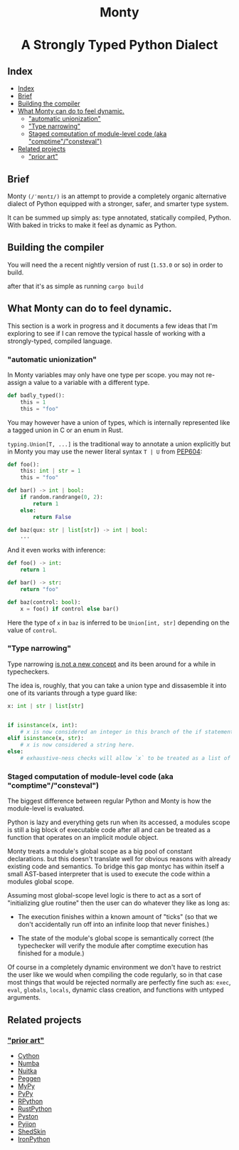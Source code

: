<h1 align="center">Monty</h1>

<h1 align="center">A Strongly Typed Python Dialect</h1>

## Index

- [Index](#index)
- [Brief](#brief)
- [Building the compiler](#building-the-compiler)
- [What Monty can do to feel dynamic.](#what-monty-can-do-to-feel-dynamic)
  - ["automatic unionization"](#automatic-unionization)
  - ["Type narrowing"](#type-narrowing)
  - [Staged computation of module-level code (aka "comptime"/"consteval")](#staged-computation-of-module-level-code-aka-comptimeconsteval)
- [Related projects](#related-projects)
  - ["prior art"](#prior-art)

## Brief

Monty `(/ˈmɒntɪ/)` is an attempt to provide a completely organic alternative
dialect of Python equipped with a stronger, safer, and smarter type system.

It can be summed up simply as: type annotated, statically compiled, Python.
With baked in tricks to make it feel as dynamic as Python.

## Building the compiler

You will need the a recent nightly version of rust (`1.53.0` or so) in order to build.

after that it's as simple as running `cargo build`

## What Monty can do to feel dynamic.

This section is a work in progress and it documents a few ideas
that I'm exploring to see if I can remove the typical hassle of
working with a strongly-typed, compiled language.

### "automatic unionization"

In Monty variables may only have one type per scope.
you may not re-assign a value to a variable with a different type.

```py
def badly_typed():
    this = 1
    this = "foo"
```

You may however have a union of types, which is internally represented like a tagged
union in C or an enum in Rust.

`typing.Union[T, ...]` is the traditional way to annotate a union explicitly but in
Monty you may use the newer literal syntax `T | U` from [PEP604]:

```py
def foo():
    this: int | str = 1
    this = "foo"
```
```py
def bar() -> int | bool:
    if random.randrange(0, 2):
        return 1
    else:
        return False
```
```py
def baz(qux: str | list[str]) -> int | bool:
    ...
```

And it even works with inference:

```py
def foo() -> int:
    return 1

def bar() -> str:
    return "foo"

def baz(control: bool):
    x = foo() if control else bar()
```

Here the type of `x` in `baz` is inferred to be `Union[int, str]` depending on
the value of `control`.

### "Type narrowing"

Type narrowing [is not a new concept][type-narrowing] and its been around for a while in typecheckers.

The idea is, roughly, that you can take a union type and dissasemble it into one of its
variants through a type guard like:

```py
x: int | str | list[str]


if isinstance(x, int):
    # x is now considered an integer in this branch of the if statement
elif isinstance(x, str):
    # x is now considered a string here.
else:
    # exhaustive-ness checks will allow `x` to be treated as a list of strings here.
```

### Staged computation of module-level code (aka "comptime"/"consteval")

The biggest difference between regular Python and Monty is how the module-level
is evaluated.

Python is lazy and everything gets run when its accessed, a
modules scope is still a big block of executable code after all and can be treated
as a function that operates on an implicit module object.

Monty treats a module's global scope as a big pool of constant declarations.
but this doesn't translate well for obvious reasons with already existing code
and semantics. To bridge this gap montyc has within itself a small AST-based
interpreter that is used to execute the code within a modules global scope.

Assuming most global-scope level logic is there to act as a sort of 
"initializing glue routine" then the user can do whatever they like as long as:

  * The execution finishes within a known amount of "ticks" (so that we don't accidentally run off into an infinite loop that never finishes.)

  * The state of the module's global scope is semantically correct (the typechecker will verify the module after comptime execution has finished for a module.)


Of course in a completely dynamic environment we don't have to restrict the user
like we would when compiling the code regularly, so in that case most things that
would be rejected normally are perfectly fine such as: `exec`, `eval`, 
`globals`, `locals`, dynamic class creation, and functions with untyped arguments.

## Related projects

### ["prior art"](https://github.com/rust-lang/rfcs/blob/master/text/2333-prior-art.md)

- [Cython](https://github.com/cython/cython)
- [Numba](https://github.com/numba/numba)
- [Nuitka](https://github.com/Nuitka/Nuitka)
- [Peggen](https://github.com/gvanrossum/pegen)
- [MyPy](https://github.com/python/mypy)
- [PyPy](https://foss.heptapod.net/pypy/pypy)
- [RPython](https://foss.heptapod.net/pypy/pypy/-/tree/branch/default/rpython)
- [RustPython](https://github.com/RustPython/RustPython)
- [Pyston](https://github.com/pyston/pyston)
- [Pyjion](https://github.com/tonybaloney/Pyjion)
- [ShedSkin](https://github.com/shedskin/shedskin)
- [IronPython](https://github.com/IronLanguages/ironpython3)

[cranelift]: https://github.com/bytecodealliance/wasmtime/tree/main/cranelift
[llvm]: https://llvm.org/

[PEP604]: https://www.python.org/dev/peps/pep-0604/

[rpython-instances]: https://rpython.readthedocs.io/en/latest/translation.html#user-defined-classes-and-instances
[type-narrowing]: https://www.python.org/dev/peps/pep-0647/#id3
